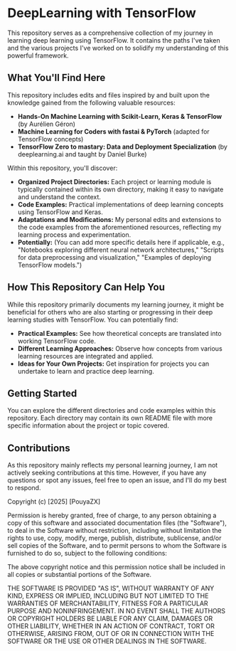 # DeepLearning with TensorFlow

This repository serves as a comprehensive collection of my journey in learning deep learning using TensorFlow. It contains the paths I've taken and the various projects I've worked on to solidify my understanding of this powerful framework.

## What You'll Find Here

This repository includes edits and files inspired by and built upon the knowledge gained from the following valuable resources:

* **Hands-On Machine Learning with Scikit-Learn, Keras & TensorFlow** (by Aurélien Géron)
* **Machine Learning for Coders with fastai & PyTorch** (adapted for TensorFlow concepts)
* **TensorFlow Zero to mastary: Data and Deployment Specialization** (by deeplearning.ai and taught by Daniel Burke)

Within this repository, you'll discover:

* **Organized Project Directories:** Each project or learning module is typically contained within its own directory, making it easy to navigate and understand the context.
* **Code Examples:** Practical implementations of deep learning concepts using TensorFlow and Keras.
* **Adaptations and Modifications:** My personal edits and extensions to the code examples from the aforementioned resources, reflecting my learning process and experimentation.
* **Potentially:** (You can add more specific details here if applicable, e.g., "Notebooks exploring different neural network architectures," "Scripts for data preprocessing and visualization," "Examples of deploying TensorFlow models.")

## How This Repository Can Help You

While this repository primarily documents my learning journey, it might be beneficial for others who are also starting or progressing in their deep learning studies with TensorFlow. You can potentially find:

* **Practical Examples:** See how theoretical concepts are translated into working TensorFlow code.
* **Different Learning Approaches:** Observe how concepts from various learning resources are integrated and applied.
* **Ideas for Your Own Projects:** Get inspiration for projects you can undertake to learn and practice deep learning.

## Getting Started

You can explore the different directories and code examples within this repository. Each directory may contain its own README file with more specific information about the project or topic covered.

## Contributions

As this repository mainly reflects my personal learning journey, I am not actively seeking contributions at this time. However, if you have any questions or spot any issues, feel free to open an issue, and I'll do my best to respond.



Copyright (c) [2025] [PouyaZX]

Permission is hereby granted, free of charge, to any person obtaining a copy
of this software and associated documentation files (the "Software"), to deal
in the Software without restriction, including without limitation the rights
to use, copy, modify, merge, publish, distribute, sublicense, and/or sell
copies of the Software, and to permit persons to whom the Software is
furnished to do so, subject to the following conditions:

The above copyright notice and this permission notice shall be included in all
copies or substantial portions of the Software.

THE SOFTWARE IS PROVIDED "AS IS", WITHOUT WARRANTY OF ANY KIND, EXPRESS OR
IMPLIED, INCLUDING BUT NOT LIMITED TO THE WARRANTIES OF MERCHANTABILITY,
FITNESS FOR A PARTICULAR PURPOSE AND NONINFRINGEMENT. IN NO EVENT SHALL THE
AUTHORS OR COPYRIGHT HOLDERS BE LIABLE FOR ANY CLAIM, DAMAGES OR OTHER
LIABILITY, WHETHER IN AN ACTION OF CONTRACT, TORT OR OTHERWISE, ARISING FROM,
OUT OF OR IN CONNECTION WITH THE SOFTWARE OR THE USE OR OTHER DEALINGS IN THE
SOFTWARE.
